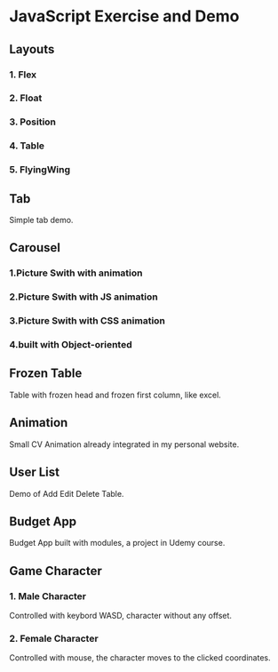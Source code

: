 # JavaScript Exercise and Demo
## Layouts
### 1. Flex
### 2. Float
### 3. Position
### 4. Table
### 5. FlyingWing
## Tab
Simple tab demo.
## Carousel
### 1.Picture Swith with animation
### 2.Picture Swith with JS animation
### 3.Picture Swith with CSS animation
### 4.built with Object-oriented
## Frozen Table
Table with frozen head and frozen first column, like excel.
## Animation
Small CV Animation already integrated in my personal website.
## User List
Demo of Add Edit Delete Table. 
## Budget App
Budget App built with modules, a project in Udemy course.
## Game Character
### 1. Male Character
Controlled with keybord WASD, character without any offset.
### 2. Female Character
Controlled with mouse, the character moves to the clicked coordinates.